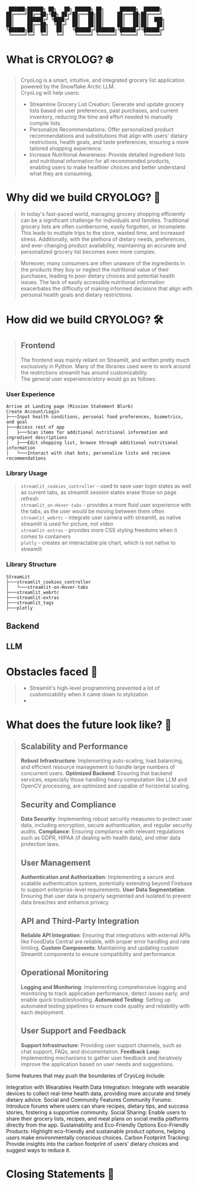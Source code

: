 ```
 ██████╗██████╗ ██╗   ██╗ ██████╗ ██╗      ██████╗  ██████╗  
██╔════╝██╔══██╗╚██╗ ██╔╝██╔═══██╗██║     ██╔═══██╗██╔════╝  
██║     ██████╔╝ ╚████╔╝ ██║   ██║██║     ██║   ██║██║  ███╗  
██║     ██╔══██╗  ╚██╔╝  ██║   ██║██║     ██║   ██║██║   ██║  
╚██████╗██║  ██║   ██║   ╚██████╔╝███████╗╚██████╔╝╚██████╔╝  
 ╚═════╝╚═╝  ╚═╝   ╚═╝    ╚═════╝ ╚══════╝ ╚═════╝  ╚═════╝
```                                                           
                                                                                         
# What is CRYOLOG? ❄️
> CryoLog is a smart, intuitive, and integrated grocery list application powered by the Snowflake Arctic LLM.   
> CryoLog will help users:
> * Streamline Grocery List Creation: Generate and update grocery lists based on user preferences, past purchases, and current inventory, reducing the time and effort needed to manually compile lists.
> * Personalize Recommendations: Offer personalized product recommendations and substitutions that align with users' dietary restrictions, health goals, and taste preferences, ensuring a more tailored shopping experience.
> * Increase Nutritional Awareness: Provide detailed ingredient lists and nutritional information for all recommended products, enabling users to make healthier choices and better understand what they are consuming.  

# Why did we build CRYOLOG? 🛒
> In today's fast-paced world, managing grocery shopping efficiently can be a significant challenge for individuals and families. Traditional grocery lists are often cumbersome, easily forgotten, or incomplete. This leads to multiple trips to the store, wasted time, and increased stress. Additionally, with the plethora of dietary needs, preferences, and ever-changing product availability, maintaining an accurate and personalized grocery list becomes even more complex.  

> Moreover, many consumers are often unaware of the ingredients in the products they buy or neglect the nutritional value of their purchases, leading to poor dietary choices and potential health issues. The lack of easily accessible nutritional information exacerbates the difficulty of making informed decisions that align with personal health goals and dietary restrictions.  

# How did we build CRYOLOG? 🛠️
> ## Frontend
> The frontend was mainly reliant on Streamlit, and written pretty much exclusively in Python. Many of the libraries used were to work around the restrictions streamlit has around customizability.  
> The general user experience/story would go as follows:  
### User Experience  
```
Arrive at Landing page (Mission Statement Blurb)
Create Account/Login  
├───Input health conditions, personal food preferences, biometrics, and goal  
├───Access rest of app  
│   ├───Scan items for additional nutritional information and ingredient descriptions  
│   ├───Edit shopping list, browse through additional nutritional information  
│   └───Interact with chat bots, personalize lists and recieve recommendations  
```
### Library Usage  
> `streamlit_cookies_controller` - used to save user login states as well as current tabs, as streamlit session states erase those on page refresh  
> `streamlit_on-Hover-tabs` - provides a more fluid user experience with the tabs, as the user would be moving between them often
> `streamlit_webrtc` - integrate user camera with streamlit, as native streamlit is used for picture, not video  
> `streamlit-extras` - provides more CSS styling freedoms when it comes to containers  
> `plotly` - creates an interactable pie chart, which is not native to streamlit  

### Library Structure  
```
StreamLit
├───streamlit_cookies_controller
│   └───streamlit-on-Hover-tabs
├───streamlit_webrtc
├───streamlit-extras
├───streamlit_tags
├───plotly
```
## Backend
## LLM

# Obstacles faced 🚧
> * Streamlit's high-level programming prevented a lot of customizability when it came down to stylization
> * 


# What does the future look like? 🔮
> ## Scalability and Performance
> **Robust Infrastructure**: Implementing auto-scaling, load balancing, and efficient resource management to handle large numbers of concurrent users.
> **Optimized Backend**: Ensuring that backend services, especially those handling heavy computation like LLM and OpenCV processing, are optimized and capable of horizontal scaling.
> ## Security and Compliance
> **Data Security**: Implementing robust security measures to protect user data, including encryption, secure authentication, and regular security audits.
> **Compliance**: Ensuring compliance with relevant regulations such as GDPR, HIPAA (if dealing with health data), and other data protection laws.
> ## User Management
> **Authentication and Authorization**: Implementing a secure and scalable authentication system, potentially extending beyond Firebase to support enterprise-level requirements.
> **User Data Segmentation**: Ensuring that user data is properly segmented and isolated to prevent data breaches and enhance privacy.
> ## API and Third-Party Integration
> **Reliable API Integration**: Ensuring that integrations with external APIs like FoodData Central are reliable, with proper error handling and rate limiting.
> **Custom Components**: Maintaining and updating custom Streamlit components to ensure compatibility and performance.
> ## Operational Monitoring
> **Logging and Monitoring**: Implementing comprehensive logging and monitoring to track application performance, detect issues early, and enable quick troubleshooting.
> **Automated Testing**: Setting up automated testing pipelines to ensure code quality and reliability with each deployment.
> ## User Support and Feedback
> **Support Infrastructure**: Providing user support channels, such as chat support, FAQs, and documentation.
> **Feedback Loop**: Implementing mechanisms to gather user feedback and iteratively improve the application based on user needs and suggestions.

Some features that may push the boundaries of CryoLog include:

Integration with Wearables
Health Data Integration: Integrate with wearable devices to collect real-time health data, providing more accurate and timely dietary advice.
Social and Community Features
Community Forums: Introduce forums where users can share recipes, dietary tips, and success stories, fostering a supportive community.
Social Sharing: Enable users to share their grocery lists, recipes, and meal plans on social media platforms directly from the app.
Sustainability and Eco-Friendly Options
Eco-Friendly Products: Highlight eco-friendly and sustainable product options, helping users make environmentally conscious choices.
Carbon Footprint Tracking: Provide insights into the carbon footprint of users' dietary choices and suggest ways to reduce it.


# Closing Statements 👋

